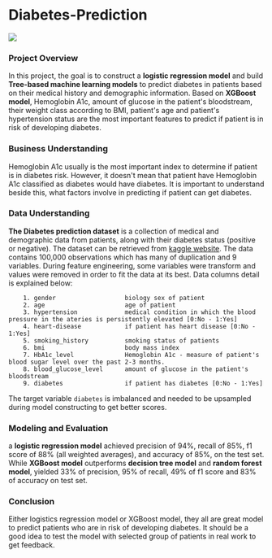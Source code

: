 # Diabetes-Prediction

<img src=https://scitechdaily.com/images/Diabetes-Treatments.jpg>

### **Project Overview**

In this project, the goal is to construct a **logistic regression model** and build **Tree-based machine learning models** to predict diabetes in patients based on their medical history and demographic information. Based on **XGBoost model**, Hemoglobin A1c, amount of glucose in the patient's bloodstream, their weight class according to BMI, patient's age and patient's hypertension status are the most important features to predict if patient is in risk of developing diabetes.

### **Business Understanding**

Hemoglobin A1c usually is the most important index to determine if patient is in diabetes risk. However, it doesn't mean that patient have Hemoglobin A1c classified as diabetes would have diabetes. It is important to understand beside this, what factors involve in predicting if patient can get diabetes.

### **Data Understanding**

**The Diabetes prediction dataset** is a collection of medical and demographic data from patients, along with their diabetes status (positive or negative). The dataset can be retrieved from [kaggle website](https://www.kaggle.com/datasets/iammustafatz/diabetes-prediction-dataset/data). The data contains 100,000 observations which has many of duplication and 9 variables. During feature engineering, some variables were transform and values were removed in order to fit the data at its best. Data columns detail is explained below:

        1. gender                   biology sex of patient
        2. age                      age of patient
        3. hypertension             medical condition in which the blood pressure in the ateries is persistently elevated [0:No - 1:Yes]
        4. heart-disease            if patient has heart disease [0:No - 1:Yes]
        5. smoking_history          smoking status of patients
        6. bmi                      body mass index
        7. HbA1c_level              Hemoglobin A1c - measure of patient's blood sugar level over the past 2-3 months.
        8. blood_glucose_level      amount of glucose in the patient's bloodstream
        9. diabetes                 if patient has diabetes [0:No - 1:Yes]

The target variable `diabetes` is imbalanced and needed to be upsampled during model constructing to get better scores.

### **Modeling and Evaluation**

a **logistic regression model** achieved precision of 94%, recall of 85%, f1 score of 88% (all weighted averages), and accuracy of 85%, on the test set. While **XGBoost model** outperforms **decision tree model** and **random forest model**, yielded 33% of precision, 95% of recall, 49% of f1 score and 83% of accuracy on test set.


### **Conclusion**

Either logistics regression model or XGBoost model, they all are great model to predict patients who are in risk of developing diabetes. It should be a good idea to test the model with selected group of patients in real work to get feedback.



